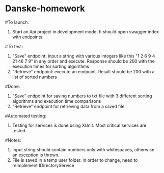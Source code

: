 # Danske-homework

#To launch:
  1. Start an Api project in development mode. It should open swagger index with endpoints.

#To test:
  1. "Save" endpoint: input a string with various integers like this "1 2 6 9 4 21 46 7 9" in any order and execute. Response should be 200 with the execution times for sorting algorithms
  2. "Retrieve" endpoint: execute an endpoint. Result should be 200 with a list of sorted numbers

#Done:
  1. "Save" endpoint for saving numbers to txt file with 3 different sorting algorithms and execution time comparisons
  2. "Retrieve" endpoint for retrieving data from a saved file.

#Automated testing:
  1. Testing for services is done using XUnit. Most critical services are tested.
     
#Notes:
  1.  Input string should contain numbers only with whitespaces, otherwise an exception is thrown.
  2.  File is saved in a temp user folder. In order to change, need to reimplement IDirectoryService


